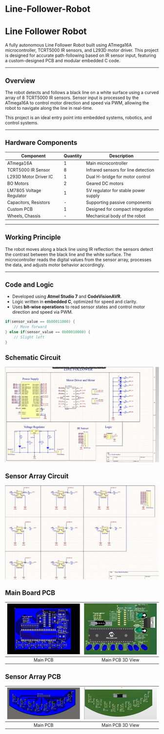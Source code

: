 # Line-Follower-Robot


# Line Follower Robot

A fully autonomous Line Follower Robot built using ATmega16A microcontroller, TCRT5000 IR sensors, and L293D motor driver. This project is designed for accurate path-following based on IR sensor input, featuring a custom-designed PCB and modular embedded C code.

---

## Overview

The robot detects and follows a black line on a white surface using a curved array of 8 TCRT5000 IR sensors. Sensor input is processed by the ATmega16A to control motor direction and speed via PWM, allowing the robot to navigate along the line in real-time.

This project is an ideal entry point into embedded systems, robotics, and control systems.

---

## Hardware Components

| Component                 | Quantity | Description                                      |
|--------------------------|----------|--------------------------------------------------|
| ATmega16A                | 1        | Main microcontroller                            |
| TCRT5000 IR Sensor       | 8        | Infrared sensors for line detection              |
| L293D Motor Driver IC    | 1        | Dual H-bridge for motor control                  |
| BO Motors                | 2        | Geared DC motors                                 |
| LM7805 Voltage Regulator | 1        | 5V regulator for stable power supply             |
| Capacitors, Resistors    | -        | Supporting passive components                    |
| Custom PCB               | 1        | Designed for compact integration                 |
| Wheels, Chassis          | -        | Mechanical body of the robot                     |

---

## Working Principle

The robot moves along a black line using IR reflection: the sensors detect the contrast between the black line and the white surface. The microcontroller reads the digital values from the sensor array, processes the data, and adjusts motor behavior accordingly.

---

## Code and Logic

- Developed using **Atmel Studio 7** and **CodeVisionAVR**.
- Logic written in **embedded C**, optimized for speed and clarity.
- Uses **bit-wise operations** to read sensor states and control motor direction and speed via PWM.

```c
if(sensor_value == 0b00011000) {
    // Move forward
} else if(sensor_value == 0b00010000) {
    // Slight left
}
```





## Schematic Circuit

![App Screenshot](https://raw.githubusercontent.com/KhushiJ2911/Line-Follower-Robot/refs/heads/main/Line%20Follower%20Media/Schematic%20of%20main%20board.png)

## Sensor Array Circuit

![App Screenshot](https://raw.githubusercontent.com/KhushiJ2911/Line-Follower-Robot/refs/heads/main/Line%20Follower%20Media/Sensor%20array%20Schematic.png)



## Main Board PCB

| ![Main PCB](https://raw.githubusercontent.com/KhushiJ2911/Line-Follower-Robot/refs/heads/main/Line%20Follower%20Media/Main%20Board%20PCB.jpeg) | ![Main PCB 3D](https://raw.githubusercontent.com/KhushiJ2911/Line-Follower-Robot/refs/heads/main/Line%20Follower%20Media/Main%20board%20PCB%203D.png) |
|:--:|:--:|
| Main PCB | Main PCB 3D View |



## Sensor Array PCB

| ![Main PCB](https://raw.githubusercontent.com/KhushiJ2911/Line-Follower-Robot/refs/heads/main/Line%20Follower%20Media/Sensor%20Array%20PCB%202D.jpeg) | ![Main PCB 3D](https://raw.githubusercontent.com/KhushiJ2911/Line-Follower-Robot/refs/heads/main/Line%20Follower%20Media/Sensor%20array%20PCB%203D.jpeg) |
|:--:|:--:|
| Main PCB | Main PCB 3D View |
